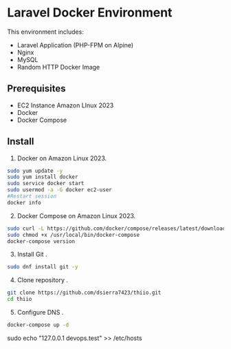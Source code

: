 # Laravel Docker Environment

This environment includes:
- Laravel Application (PHP-FPM on Alpine)
- Nginx
- MySQL
- Random HTTP Docker Image

## Prerequisites

- EC2 Instance Amazon LInux 2023
- Docker
- Docker Compose

## Install


1. Docker on Amazon Linux 2023.

```sh
sudo yum update -y
sudo yum install docker
sudo service docker start
sudo usermod -a -G docker ec2-user
#Restart session 
docker info
```

2. Docker Compose on Amazon Linux 2023.

```sh
sudo curl -L https://github.com/docker/compose/releases/latest/download/docker-compose-$(uname -s)-$(uname -m) -o /usr/local/bin/docker-compose
sudo chmod +x /usr/local/bin/docker-compose
docker-compose version
```

3. Install Git .

```sh
sudo dnf install git -y
```

4. Clone repository .

```sh
git clone https://github.com/dsierra7423/thiio.git
cd thiio
```

5. Configure DNS .

```sh
docker-compose up -d
```

sudo echo "127.0.0.1 devops.test" >> /etc/hosts

